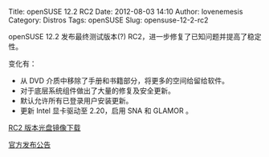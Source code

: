 Title: openSUSE 12.2 RC2
Date: 2012-08-03 14:10
Author: lovenemesis
Category: Distros
Tags: openSUSE
Slug: opensuse-12-2-rc2

openSUSE 12.2 发布最终测试版本(?)
RC2，进一步修复了已知问题并提高了稳定性。

变化有：

-   从 DVD 介质中移除了手册和书籍部分，将更多的空间给留给软件。
-   对于底层系统组件做出了大量的修复及安全更新。
-   默认允许所有已登录用户安装更新。
-   更新 Intel 显卡驱动至 2.20，启用 SNA 和 GLAMOR 。

[RC2 版本光盘镜像下载](http://software.opensuse.org/developer/en)

[官方发布公告](http://news.opensuse.org/2012/08/02/opensuse-12-2-rc2-ready-for-a-final-test/)
